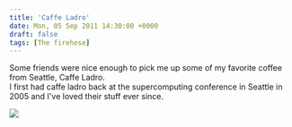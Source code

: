 ```yaml
---
title: 'Caffe Ladro'
date: Mon, 05 Sep 2011 14:30:00 +0000
draft: false
tags: [The firehose]
---
```


Some friends were nice enough to pick me up some of my favorite coffee from Seattle, Caffe Ladro.  
I first had caffe ladro back at the supercomputing conference in Seattle in 2005 and I've loved their stuff ever since.  
  
![](http://lh3.ggpht.com/-h6IbsYcF2A4/TmTc3OkmGPI/AAAAAAAAAFg/KfaX4rif_PI/s288/My%252520Uploaded%252520Photos.jpg)